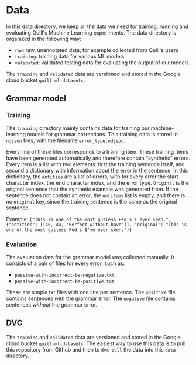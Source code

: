 # Data

In this data directory, we keep all the data we need for training,
running and evaluating Quill's Machine Learning experiments. The
data directory is organized in the following way:

- `raw`: raw, unannotated data, for example collected from Quill's users
- `training`: training data for various ML models
- `validated`: validated testing data for evaluating the output of
our models

The `training` and `validated` data are versioned and stored in the
Google cloud bucket `quill-ml-datasets`.

## Grammar model

### Training

The `training` directory mainly contains data for training our
machine-learning models for grammar corrections. This training data
is stored in `ndjson` files, with the filename `error_type.ndjson`.

Every line of these files corresponds to a training item. These
training items have been generated automatically and therefore contain
"synthetic" errors. Every item
is a list with two elements: first the training sentence itself, and
second a dictionary with information about the error in the sentence.
In this dictionary, the `entities` are a list of errors, with for
every error the start character index, the end character index, and the
error type. `Original` is the original sentence that the synthetic
example was generated from. If the sentence does not contain an error,
the `entities` list is empty, and there is no `original` key, since
the training sentence is the same as the original sentence.

Example:
`["This is one of the most gutless Fed's I ever seen.",
{"entities": [[40, 44, "Perfect without have"]],
"original": "This is one of the most gutless Fed's I've ever seen."}]`

### Evaluation

The evaluation data for the grammar model was collected manually. It
consists of a pair of files for every error, such as:

- `passive-with-incorrect-be-negative.txt`
- `passive-with-incorrect-be-positive.txt`

These are simple txt files with one line per sentence. The `positive`
file contains sentences _with_ the grammar error. The `negative` file
contains sentences _without_ the grammar error.

## DVC

The `training` and `validated` data are versioned and stored in the
Google cloud bucket `quill-ml-datasets`. The easiest way to use
this data is to pull this repository from Github and then to `dvc pull`
the data into this `data` directory.  